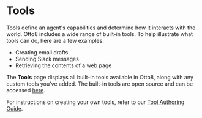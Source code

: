 # Tools

Tools define an agent's capabilities and determine how it interacts with the world. Otto8 includes a wide range of built-in tools. To help illustrate what tools can do, here are a few examples:
- Creating email drafts
- Sending Slack messages
- Retrieving the contents of a web page

The **Tools** page displays all built-in tools available in Otto8, along with any custom tools you've added. The built-in tools are open source and can be accessed [here](https://github.com/otto8-ai/tools).

For instructions on creating your own tools, refer to our [Tool Authoring Guide](tool-authoring-guide).